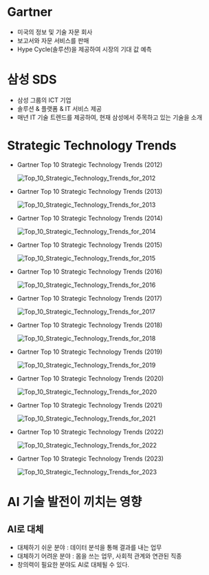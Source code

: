 # Gartner

- 미국의 정보 및 기술 자문 회사
- 보고서와 자문 서비스를 판매
- Hype Cycle(솔루션)을 제공하여 시장의 기대 값 예측
  <br>

# 삼성 SDS

- 삼성 그룹의 ICT 기업
- 솔루션 & 플랫폼 & IT 서비스 제공
- 매년 IT 기술 트렌드를 제공하여, 현재 삼성에서 주목하고 있는 기술을 소개
  <br>

# Strategic Technology Trends

- Gartner Top 10 Strategic Technology Trends (2012)

  ![Top_10_Strategic_Technology_Trends_for_2012](images\IT_Trends\Top_10_Strategic_Technology_Trends_for_2012.jpg)

- Gartner Top 10 Strategic Technology Trends (2013)

  ![Top_10_Strategic_Technology_Trends_for_2013](images\IT_Trends\Top_10_Strategic_Technology_Trends_for_2013.jpg)

- Gartner Top 10 Strategic Technology Trends (2014)

  ![Top_10_Strategic_Technology_Trends_for_2014](images\IT_Trends\Top_10_Strategic_Technology_Trends_for_2014.jpg)

- Gartner Top 10 Strategic Technology Trends (2015)

  ![Top_10_Strategic_Technology_Trends_for_2015](images\IT_Trends\Top_10_Strategic_Technology_Trends_for_2015.jpg)

- Gartner Top 10 Strategic Technology Trends (2016)

  ![Top_10_Strategic_Technology_Trends_for_2016](images\IT_Trends\Top_10_Strategic_Technology_Trends_for_2016.jpg)

- Gartner Top 10 Strategic Technology Trends (2017)

  ![Top_10_Strategic_Technology_Trends_for_2017](images\IT_Trends\Top_10_Strategic_Technology_Trends_for_2017.jpg)

- Gartner Top 10 Strategic Technology Trends (2018)

  ![Top_10_Strategic_Technology_Trends_for_2018](images\IT_Trends\Top_10_Strategic_Technology_Trends_for_2018.jpg)

- Gartner Top 10 Strategic Technology Trends (2019)

  ![Top_10_Strategic_Technology_Trends_for_2019](images\IT_Trends\Top_10_Strategic_Technology_Trends_for_2019.jpg)

- Gartner Top 10 Strategic Technology Trends (2020)

  ![Top_10_Strategic_Technology_Trends_for_2020](images\IT_Trends\Top_10_Strategic_Technology_Trends_for_2020.jpg)

- Gartner Top 10 Strategic Technology Trends (2021)

  ![Top_10_Strategic_Technology_Trends_for_2021](images\IT_Trends\Top_10_Strategic_Technology_Trends_for_2021.jpg)

- Gartner Top 10 Strategic Technology Trends (2022)

  ![Top_10_Strategic_Technology_Trends_for_2022](images\IT_Trends\Top_10_Strategic_Technology_Trends_for_2022.jpg)

- Gartner Top 10 Strategic Technology Trends (2023)

  ![Top_10_Strategic_Technology_Trends_for_2023](images\IT_Trends\Top_10_Strategic_Technology_Trends_for_2023.jpg)
  <br>

# AI 기술 발전이 끼치는 영향

## AI로 대체

- 대체하기 쉬운 분야 : 데이터 분석을 통해 결과를 내는 업무
- 대체하기 어려운 분야 : 몸을 쓰는 업무, 사회적 관계와 연관된 직종
- 창의력이 필요한 분야도 AI로 대체될 수 있다.

